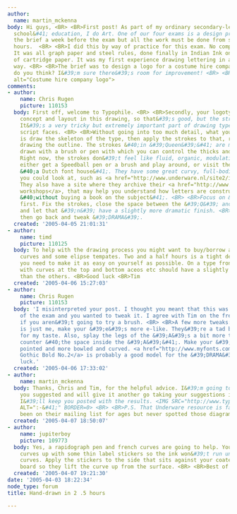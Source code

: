 ```yaml
---
author:
  name: martin_mckenna
body: Hi guys, <BR> <BR>First post! As part of my ordinary secondary-level &#40;high
  school&#41; education, I do Art. One of our four exams is a design project. We get
  the brief a week before the exam but all the work must be done from scratch in two-and-a-half
  hours.  <BR> <BR>I did this by way of practice for this exam. No computers allowed!
  It was all graph paper and steel rules, done finally in Indian Ink on an A3 sheet
  of cartridge paper. It was my first experience drawing lettering in any meaningful
  way. <BR> <BR>The brief was to design a logo for a costume hire company. <BR>  <BR>What
  do you think? I&#39;m sure there&#39;s room for improvement! <BR> <BR><img src="http://www.typophile.com/forums/messages/29/68660.gif"
  alt="Costume hire company logo">
comments:
- author:
    name: Chris Rugen
    picture: 110153
  body: First off, welcome to Typophile. <BR> <BR>Secondly, your logotype has a decent
    concept and layout in this drawing, so that&#39;s good, but the strokes are weak.
    It&#39;s a very tricky but extremely important part of drawing type, particularly
    script faces. <BR> <BR>Without going into too much detail, what you want to do
    is draw the skeleton of the type, then apply the strokes to that, rather than
    drawing the outline. The strokes &#40;in &#39;Queen&#39;&#41; are meant to appear
    drawn with a brush or pen with which you can control the thicks and thins, right?.
    Right now, the strokes don&#39;t feel like fluid, organic, modulating line. I&#39;d
    either get a Speedball pen or a brush and play around, or visit the site of Underware
    &#40;a Dutch font house&#41;. They have some great curvy, full-bodied script fonts
    you could look at, such as <a href="http://www.underware.nl/site2/index.php3?id1=bello&amp;id2=overview">Bello</a>.
    They also have a site where they archive their <a href="http://www.typeworkshop.com/index.php?id1=type-basics">student
    workshops</a>, that may help you understand how letters are constructed and designed
    &#40;without buying a book on the subject&#41;. <BR> <BR>Focus on &#39;Queen&#39;
    first. Fix the strokes, close the space between the &#39;Q&#39; and the &#39;U&#39;,
    and let that &#39;n&#39; have a slightly more dramatic finish. <BR> <BR>Do that,
    then go back and tweak &#39;DRAMA&#39;.
  created: '2005-04-05 21:01:31'
- author:
    name: timd
    picture: 110125
  body: To help with the drawing process you might want to buy/borrow a set of french
    curves and some elipse tempates. Two and a half hours is a tight deadline, so
    you need to make it as easy on yourself as possible. On a type front the letters
    with curves at the top and bottom aceos etc should have a slightly larger x-height
    than the others. <BR>Good luck <BR>Tim
  created: '2005-04-06 15:27:03'
- author:
    name: Chris Rugen
    picture: 110153
  body: 'I misinterpreted your post. I thought you meant that this was the result
    of the exam and you wanted to tweak it. I agree with Tim on the french curves,
    if you aren&#39;t going to try a brush. <BR> <BR>A few more tweaks: Maybe this
    is just me, make your &#39;e&#39;s more e-like. They&#39;re a tad bit too vertical
    for my taste. Also, splay the legs of the &#39;A&#39;s a bit more to open up the
    counter &#40;the space inside the &#39;A&#39;&#41;. Make your &#39;D&#39; less
    pointed and more bowled and curved. <a href="http://www.myfonts.com/fonts/linotype/trade-gothic/bold-no-2/">Trade
    Gothic Bold No.2</a> is probably a good model for the &#39;DRAMA&#39;. <BR> <BR>Good
    luck.'
  created: '2005-04-06 17:33:02'
- author:
    name: martin_mckenna
  body: Thanks, Chris and Tim, for the helpful advice. I&#39;m going to get the pens/brushes/set-of-curves
    you suggested and will give it another go taking your suggestions into consideration.
    I&#39;ll keep you posted with the results. <IMG SRC="http://www.typophile.com/forums/clipart/happy.gif"
    ALT=":-&#41;" BORDER=0> <BR> <BR>P.S. That Underware resource is fantastic! I&#39;ve
    been on their mailing list for ages but never spotted those diagrams. Thanks!
  created: '2005-04-07 18:50:07'
- author:
    name: jupiterboy
    picture: 109773
  body: Yes, a rapidograph pen and french curves are going to help. You can jack your
    curves up with some thin label stickers so the ink won&#39;t run underneath the
    curves. Apply the stickers to the side that sits against your coated illutration
    board so they lift the curve up from the surface. <BR> <BR>Best of luck.
  created: '2005-04-07 19:21:30'
date: '2005-04-03 18:22:34'
node_type: forum
title: Hand-drawn in 2 .5 hours

---
```

